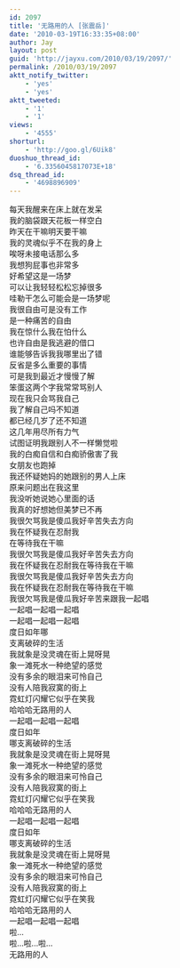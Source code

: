 ```yaml
---
id: 2097
title: '无路用的人 [张震岳]'
date: '2010-03-19T16:33:35+08:00'
author: Jay
layout: post
guid: 'http://jayxu.com/2010/03/19/2097/'
permalink: /2010/03/19/2097
aktt_notify_twitter:
    - 'yes'
    - 'yes'
aktt_tweeted:
    - '1'
    - '1'
views:
    - '4555'
shorturl:
    - 'http://goo.gl/6Uik8'
duoshuo_thread_id:
    - '6.3356045817073E+18'
dsq_thread_id:
    - '4698896909'
---
```


每天我醒来在床上就在发呆<br />我的脑袋跟天花板一样空白<br />昨天在干嘛明天要干嘛<br />我的灵魂似乎不在我的身上<br />唉呀未接电话那么多<br />我想狗屁事也非常多<br />好希望这是一场梦<br />可以让我轻轻松松忘掉很多<br />哇勒干怎么可能会是一场梦呢<br />我很自由可是没有工作<br />是一种痛苦的自由<br />我在惊什么我在怕什么<br />也许自由是我逃避的借口<br />谁能够告诉我我哪里出了错<br />反省是多么重要的事情<br />可是我到最近才慢慢了解<br />笨蛋这两个字我常常骂别人<br />现在我只会骂我自己<br />我了解自己吗不知道<br />都已经几岁了还不知道<br />这几年用尽所有力气<br />试图证明我跟别人不一样懒觉啦<br />我的白痴自信和白痴骄傲害了我<br />女朋友也跑掉<br />我还怀疑她妈的她跟别的男人上床<br />原来问题出在我这里<br />我没听她说她心里面的话<br />我真的好想她但美梦已不再<br />我很欠骂我是傻瓜我好辛苦失去方向<br />我在怀疑我在忍耐我<br />在等待我在干嘛<br />我很欠骂我是傻瓜我好辛苦失去方向<br />我在怀疑我在忍耐我在等待我在干嘛<br />我很欠骂我是傻瓜我好辛苦失去方向<br />我在怀疑我在忍耐我在等待我在干嘛<br />我很欠骂我是傻瓜我好辛苦来跟我一起唱<br />一起唱一起唱一起唱<br />一起唱一起唱一起唱<br />度日如年哪<br />支离破碎的生活<br />我就象是没灵魂在街上晃呀晃<br />象一滩死水一种绝望的感觉<br />没有多余的眼泪来可怜自己<br />没有人陪我寂寞的街上<br />霓虹灯闪耀它似乎在笑我<br />哈哈哈无路用的人<br />一起唱一起唱一起唱<br />度日如年<br />哪支离破碎的生活<br />我就象是没灵魂在街上晃呀晃<br />象一滩死水一种绝望的感觉<br />没有多余的眼泪来可怜自己<br />没有人陪我寂寞的街上<br />霓虹灯闪耀它似乎在笑我<br />哈哈哈无路用的人<br />一起唱一起唱一起唱<br />度日如年<br />哪支离破碎的生活<br />我就象是没灵魂在街上晃呀晃<br />象一滩死水一种绝望的感觉<br />没有多余的眼泪来可怜自己<br />没有人陪我寂寞的街上<br />霓虹灯闪耀它似乎在笑我<br />哈哈哈无路用的人<br />一起唱一起唱一起唱<br />啦...<br />啦...啦...啦...<br />无路用的人<br />